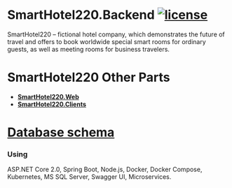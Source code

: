 [license-image]: https://img.shields.io/npm/l/normalize.css.svg?style=flat
[license-url]: LICENSE
# SmartHotel220.Backend [![license][license-image]][license-url]
SmartHotel220 – fictional hotel company, which demonstrates the future of travel and offers to book worldwide special smart rooms for ordinary guests, as well as meeting rooms for business travelers. 

# SmartHotel220 Other Parts
- **[SmartHotel220.Web](https://github.com/AlexeyBuryanov/SmartHotel220.Web)**
- **[SmartHotel220.Clients](https://github.com/AlexeyBuryanov/SmartHotel220.Clients)**

# [Database schema](https://github.com/AlexeyBuryanov/SmartHotel220.Backend/raw/master/docs/%D0%A1%D1%85%D0%B5%D0%BC%D0%B0%20%D0%B1%D0%B0%D0%B7%20%D0%B4%D0%B0%D0%BD%D0%BD%D1%8B%D1%85%20SmartHotel220.%20%D0%91%D1%83%D1%80%D1%8C%D1%8F%D0%BD%D0%BE%D0%B2%20%D0%90.%D0%AE..vsdx)

### Using
ASP.NET Core 2.0, Spring Boot, Node.js, Docker, Docker Compose, Kubernetes, MS SQL Server, Swagger UI, Microservices.
